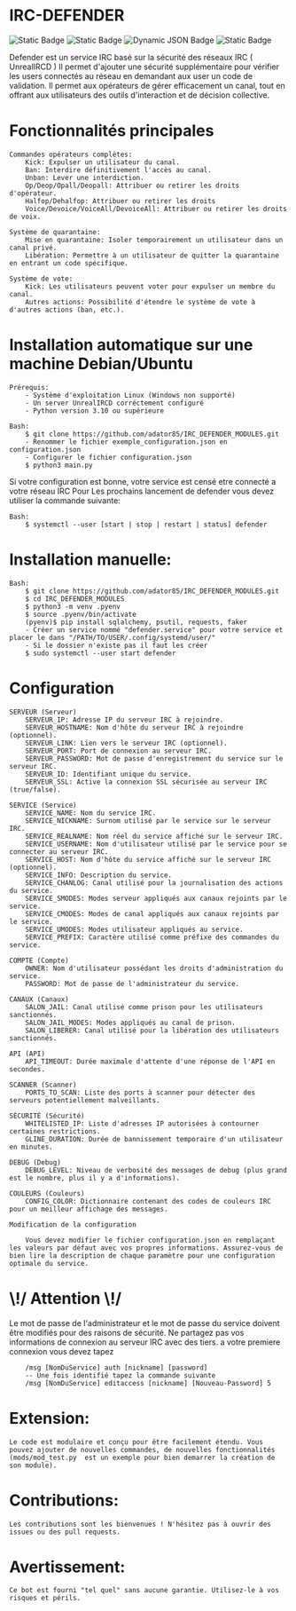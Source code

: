 # IRC-DEFENDER
![Static Badge](https://img.shields.io/badge/UnrealIRCd-6.2.2%20or%20later-green)
![Static Badge](https://img.shields.io/badge/Python3-3.10%20or%20later-green)
![Dynamic JSON Badge](https://img.shields.io/badge/dynamic/json?url=https%3A%2F%2Fraw.githubusercontent.com%2Fadator85%2FIRC_DEFENDER_MODULES%2Fmain%2Fversion.json&query=version&label=Current%20Version)
![Static Badge](https://img.shields.io/badge/Maintained-Yes-green)

Defender est un service IRC basé sur la sécurité des réseaux IRC ( UnrealIRCD )
Il permet d'ajouter une sécurité supplémentaire pour vérifier les users connectés au réseau
en demandant aux user un code de validation.
Il permet aux opérateurs de gérer efficacement un canal, tout en offrant aux utilisateurs des outils d'interaction et de décision collective.

# Fonctionnalités principales
    Commandes opérateurs complètes:
        Kick: Expulser un utilisateur du canal.
        Ban: Interdire définitivement l'accès au canal.
        Unban: Lever une interdiction.
        Op/Deop/Opall/Deopall: Attribuer ou retirer les droits d'opérateur.
        Halfop/Dehalfop: Attribuer ou retirer les droits
        Voice/Devoice/VoiceAll/DevoiceAll: Attribuer ou retirer les droits de voix.

    Système de quarantaine:
        Mise en quarantaine: Isoler temporairement un utilisateur dans un canal privé.
        Libération: Permettre à un utilisateur de quitter la quarantaine en entrant un code spécifique.

    Système de vote:
        Kick: Les utilisateurs peuvent voter pour expulser un membre du canal.
        Autres actions: Possibilité d'étendre le système de vote à d'autres actions (ban, etc.).

# Installation automatique sur une machine Debian/Ubuntu

    Prérequis:
        - Système d'exploitation Linux (Windows non supporté)
        - Un server UnrealIRCD corréctement configuré
        - Python version 3.10 ou supérieure

    Bash:
        $ git clone https://github.com/adator85/IRC_DEFENDER_MODULES.git
        - Renommer le fichier exemple_configuration.json en configuration.json
        - Configurer le fichier configuration.json
        $ python3 main.py

Si votre configuration est bonne, votre service est censé etre connecté a votre réseau IRC
Pour Les prochains lancement de defender vous devez utiliser la commande suivante:

    Bash:
        $ systemctl --user [start | stop | restart | status] defender

# Installation manuelle:
    Bash:
        $ git clone https://github.com/adator85/IRC_DEFENDER_MODULES.git
        $ cd IRC_DEFENDER_MODULES
        $ python3 -m venv .pyenv
        $ source .pyenv/bin/activate
        (pyenv)$ pip install sqlalchemy, psutil, requests, faker
        - Créer un service nommé "defender.service" pour votre service et placer le dans "/PATH/TO/USER/.config/systemd/user/"
        - Si le dossier n'existe pas il faut les créer
        $ sudo systemctl --user start defender

# Configuration

    SERVEUR (Serveur)
        SERVEUR_IP: Adresse IP du serveur IRC à rejoindre.
        SERVEUR_HOSTNAME: Nom d'hôte du serveur IRC à rejoindre (optionnel).
        SERVEUR_LINK: Lien vers le serveur IRC (optionnel).
        SERVEUR_PORT: Port de connexion au serveur IRC.
        SERVEUR_PASSWORD: Mot de passe d'enregistrement du service sur le serveur IRC.
        SERVEUR_ID: Identifiant unique du service.
        SERVEUR_SSL: Active la connexion SSL sécurisée au serveur IRC (true/false).

    SERVICE (Service)
        SERVICE_NAME: Nom du service IRC.
        SERVICE_NICKNAME: Surnom utilisé par le service sur le serveur IRC.
        SERVICE_REALNAME: Nom réel du service affiché sur le serveur IRC.
        SERVICE_USERNAME: Nom d'utilisateur utilisé par le service pour se connecter au serveur IRC.
        SERVICE_HOST: Nom d'hôte du service affiché sur le serveur IRC (optionnel).
        SERVICE_INFO: Description du service.
        SERVICE_CHANLOG: Canal utilisé pour la journalisation des actions du service.
        SERVICE_SMODES: Modes serveur appliqués aux canaux rejoints par le service.
        SERVICE_CMODES: Modes de canal appliqués aux canaux rejoints par le service.
        SERVICE_UMODES: Modes utilisateur appliqués au service.
        SERVICE_PREFIX: Caractère utilisé comme préfixe des commandes du service.

    COMPTE (Compte)
        OWNER: Nom d'utilisateur possédant les droits d'administration du service.
        PASSWORD: Mot de passe de l'administrateur du service.

    CANAUX (Canaux)
        SALON_JAIL: Canal utilisé comme prison pour les utilisateurs sanctionnés.
        SALON_JAIL_MODES: Modes appliqués au canal de prison.
        SALON_LIBERER: Canal utilisé pour la libération des utilisateurs sanctionnés.

    API (API)
        API_TIMEOUT: Durée maximale d'attente d'une réponse de l'API en secondes.

    SCANNER (Scanner)
        PORTS_TO_SCAN: Liste des ports à scanner pour détecter des serveurs potentiellement malveillants.

    SÉCURITÉ (Sécurité)
        WHITELISTED_IP: Liste d'adresses IP autorisées à contourner certaines restrictions.
        GLINE_DURATION: Durée de bannissement temporaire d'un utilisateur en minutes.

    DEBUG (Debug)
        DEBUG_LEVEL: Niveau de verbosité des messages de debug (plus grand est le nombre, plus il y a d'informations).

    COULEURS (Couleurs)
        CONFIG_COLOR: Dictionnaire contenant des codes de couleurs IRC pour un meilleur affichage des messages.

    Modification de la configuration

        Vous devez modifier le fichier configuration.json en remplaçant les valeurs par défaut avec vos propres informations. Assurez-vous de bien lire la description de chaque paramètre pour une configuration optimale du service.

# \\!/ Attention \\!/
Le mot de passe de l'administrateur et le mot de passe du service doivent être modifiés pour des raisons de sécurité.
Ne partagez pas vos informations de connexion au serveur IRC avec des tiers.
a votre premiere connexion vous devez tapez 

        /msg [NomDuService] auth [nickname] [password]
        -- Une fois identifié tapez la commande suivante
        /msg [NomDuService] editaccess [nickname] [Nouveau-Password] 5

# Extension:
    Le code est modulaire et conçu pour être facilement étendu. Vous pouvez ajouter de nouvelles commandes, de nouvelles fonctionnalités (mods/mod_test.py  est un exemple pour bien demarrer la création de son module).

# Contributions:
    Les contributions sont les bienvenues ! N'hésitez pas à ouvrir des issues ou des pull requests.

# Avertissement:
    Ce bot est fourni "tel quel" sans aucune garantie. Utilisez-le à vos risques et périls.